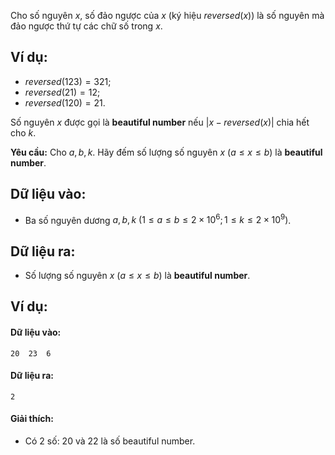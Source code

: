 Cho số nguyên $x$, số đảo ngược của $x$ (ký hiệu $reversed(x)$) là số nguyên mà đảo ngược thứ tự các chữ số trong $x$.

## Ví dụ: 
- $reversed(123)=321$;
- $reversed(21)=12$;
- $reversed(120)=21$.

Số nguyên $x$ được gọi là **beautiful number** nếu $|x-reversed(x)|$ chia hết cho $k$.

**Yêu cầu:** Cho $a,b,k$. Hãy đếm số lượng số nguyên $x\ (a≤x≤b)$ là **beautiful number**.

## Dữ liệu vào:
- Ba số nguyên dương $a,b,k\ (1≤a≤b≤2×10^6;1≤k≤2×10^9)$.

## Dữ liệu ra:
- Số lượng số nguyên $x\ (a≤x≤b)$ là **beautiful number**.

## Ví dụ:
#### Dữ liệu vào:
```
20  23  6
```

#### Dữ liệu ra:
```
2
```

#### Giải thích:
- Có $2$ số: $20$ và $22$ là số beautiful number.